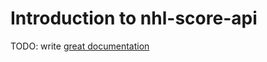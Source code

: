 # Introduction to nhl-score-api

TODO: write [great documentation](http://jacobian.org/writing/what-to-write/)
